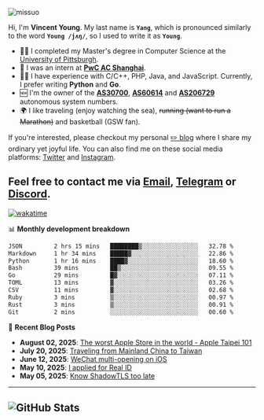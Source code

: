 <p align="left"> <img src="https://komarev.com/ghpvc/?username=missuo&label=Profile%20views&color=0e75b6&style=flat" alt="missuo" /> </p>

Hi, I'm **Vincent Young**. My last name is **`Yang`**, which is pronounced similarly to the word **`Young /jʌŋ/`**, so I used to write it as **`Young`**.

- 👨‍🎓 I completed my Master's degree in Computer Science at the [University of Pittsburgh](https://www.pitt.edu).
- 💼 I was an intern at **[PwC AC Shanghai](https://www.linkedin.com/company/pwc-ac-shanghai/)**.
- 👨‍💻 I have experience with C/C++, PHP, Java, and JavaScript. Currently, I prefer writing **Python** and **Go**.
- 🆕 I'm the owner of the **[AS30700](https://bgp.tools/as/30700)**, **[AS60614](https://bgp.tools/as/60614)** and **[AS206729](https://bgp.tools/as/206729)** autonomous system numbers.
- 🌍 I like traveling (enjoy watching the sea), ~~running (want to run a Marathon)~~ and basketball (GSW fan).

If you're interested, please checkout my personal [✏️ blog](https://missuo.me/) where I share my ordinary yet joyful life. You can also find me on these social media platforms: [Twitter](https://twitter.com/m1ssuo) and [Instagram](https://www.instagram.com/missuo.me).

Feel free to contact me via <a href="mailto:me@owo.nz">Email</a>, [Telegram](https://t.me/missuo) or [Discord](https://discordapp.com/users/missuo#7448).
-------

[![wakatime](https://wakatime.com/badge/user/c13cd961-40ca-417a-afb6-1f9ea8ac295c.svg)](https://wakatime.com/@missuo)

📊 **Monthly development breakdown**
<!--START_SECTION:waka-->

```txt
JSON         2 hrs 15 mins   ████████▒░░░░░░░░░░░░░░░░   32.78 %
Markdown     1 hr 34 mins    █████▓░░░░░░░░░░░░░░░░░░░   22.86 %
Python       1 hr 16 mins    ████▓░░░░░░░░░░░░░░░░░░░░   18.60 %
Bash         39 mins         ██▒░░░░░░░░░░░░░░░░░░░░░░   09.55 %
Go           29 mins         █▓░░░░░░░░░░░░░░░░░░░░░░░   07.11 %
TOML         13 mins         ▓░░░░░░░░░░░░░░░░░░░░░░░░   03.26 %
CSV          11 mins         ▓░░░░░░░░░░░░░░░░░░░░░░░░   02.68 %
Ruby         3 mins          ▒░░░░░░░░░░░░░░░░░░░░░░░░   00.97 %
Rust         3 mins          ▒░░░░░░░░░░░░░░░░░░░░░░░░   00.91 %
Git          2 mins          ░░░░░░░░░░░░░░░░░░░░░░░░░   00.60 %
```

<!--END_SECTION:waka-->

📝 **Recent Blog Posts**
- **August 02, 2025**: [The worst Apple Store in the world - Apple Taipei 101](https://missuo.me/posts/taipei-101-apple-store/)
- **July 20, 2025**: [Traveling from Mainland China to Taiwan](https://missuo.me/posts/china-to-taiwan/)
- **June 12, 2025**: [WeChat multi-opening on iOS](https://missuo.me/posts/wechat-ios-multi-open/)
- **May 10, 2025**: [I applied for Real ID](https://missuo.me/posts/real-id/)
- **May 05, 2025**: [Know ShadowTLS too late](https://missuo.me/posts/shadowtls/)

-------

![GitHub Stats](https://github-readme-stats-opal-alpha-76.vercel.app/api?username=missuo&show_icons=true&theme=transparent)
-------

